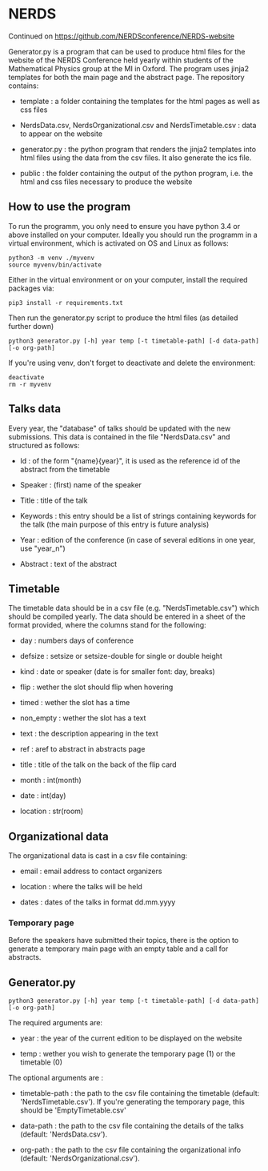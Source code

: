 # NERDS

Continued on https://github.com/NERDSconference/NERDS-website

Generator.py is a program that can be used to produce html files for the website of the NERDS Conference held yearly within students of the Mathematical Physics group at the MI in Oxford. The program uses jinja2 templates for both the main page and the abstract page. The repository contains:

- template : a folder containing the templates for the html pages as well as css files

- NerdsData.csv, NerdsOrganizational.csv and NerdsTimetable.csv : data to appear on the website

- generator.py : the python program that renders the jinja2 templates into html files using the data from the csv files. It also generate the ics file.

- public : the folder containing the output of the python program, i.e. the html and css files necessary to produce the website

## How to use the program

To run the programm, you only need to ensure you have python 3.4 or above installed on your computer. Ideally you should run the programm in a virtual environment, which is activated on OS and Linux as follows:

```
python3 -m venv ./myvenv
source myvenv/bin/activate
```

Either in the virtual environment or on your computer, install the required packages via:

```
pip3 install -r requirements.txt
```

Then run the generator.py script to produce the html files (as detailed further down)

```
python3 generator.py [-h] year temp [-t timetable-path] [-d data-path] [-o org-path]
```

If you're using venv, don't forget to deactivate and delete the environment:

```
deactivate
rm -r myvenv
```

## Talks data

Every year, the "database" of talks should be updated with the new submissions. This data is contained in the file "NerdsData.csv" and structured as follows:

- Id : of the form "{name}{year}", it is used as the reference id of the abstract from the timetable

- Speaker : (first) name of the speaker

- Title : title of the talk

- Keywords : this entry should be a list of strings containing keywords for the talk (the main purpose of this entry is future analysis)

- Year : edition of the conference (in case of several editions in one year, use "year_n")

- Abstract : text of the abstract


## Timetable

The timetable data should be in a csv file (e.g. "NerdsTimetable.csv") which should be compiled yearly. The data should be entered in a sheet of the format provided, where the columns stand for the following:

- day : numbers days of conference

- defsize : setsize or setsize-double for single or double height

- kind : date or speaker (date is for smaller font: day, breaks)

- flip : wether the slot should flip when hovering

- timed : wether the slot has a time <span>  

- non_empty : wether the slot has a text <span>

- text : the description appearing in the text <span>

- ref : aref to abstract in abstracts page

- title : title of the talk on the back of the flip card

- month : int(month)

- date : int(day)

- location : str(room)

## Organizational data

The organizational data is cast in a csv file containing:

- email : email address to contact organizers

- location : where the talks will be held

- dates : dates of the talks in format dd.mm.yyyy


### Temporary page

Before the speakers have submitted their topics, there is the option to generate a temporary main page with an empty table and a call for abstracts.

## Generator.py

```
python3 generator.py [-h] year temp [-t timetable-path] [-d data-path] [-o org-path]
```

The required arguments are:

- year : the year of the current edition to be displayed on the website

- temp : wether you wish to generate the temporary page (1) or the timetable (0)

The optional arguments are :

- timetable-path : the path to the csv file containing the timetable (default: 'NerdsTimetable.csv'). If you're generating the temporary page, this should be 'EmptyTimetable.csv'

- data-path : the path to the csv file containing the details of the talks (default: 'NerdsData.csv').

- org-path : the path to the csv file containing the organizational info (default: 'NerdsOrganizational.csv').

